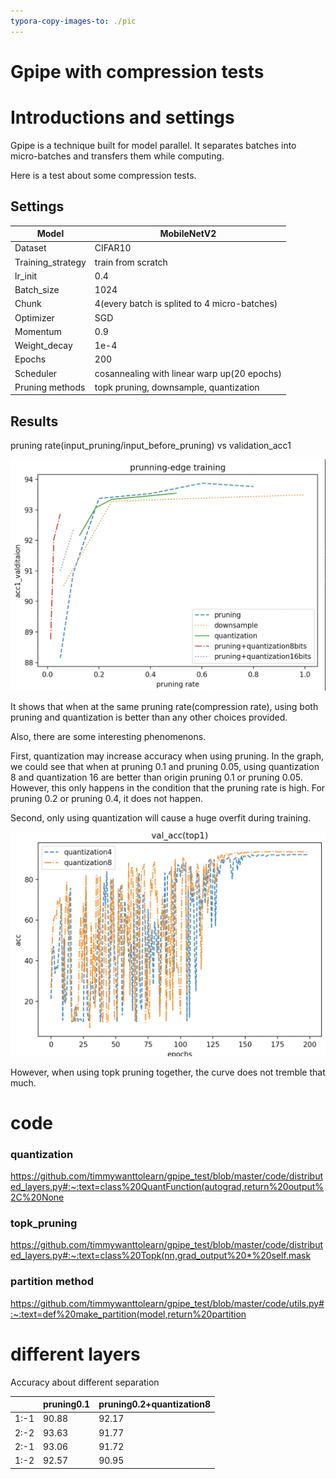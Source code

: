 ```yaml
---
typora-copy-images-to: ./pic
---
```


# Gpipe with compression tests

# Introductions and settings

Gpipe is a technique built for model parallel. It separates batches into micro-batches and transfers them while computing.

Here is a test about some compression tests.

## Settings

| Model             | MobileNetV2                                  |
| ----------------- | -------------------------------------------- |
| Dataset           | CIFAR10                                      |
| Training_strategy | train from scratch                           |
| lr_init           | 0.4                                          |
| Batch_size        | 1024                                         |
| Chunk             | 4(every batch is splited to 4 micro-batches) |
| Optimizer         | SGD                                          |
| Momentum          | 0.9                                          |
| Weight_decay      | 1e-4                                         |
| Epochs            | 200                                          |
| Scheduler         | cosannealing with linear warp up(20 epochs)  |
| Pruning methods   | topk pruning, downsample, quantization       |

## Results



pruning rate(input_pruning/input_before_pruning) vs validation_acc1

![image-20220215015840995](./pic/image-20220215015840995.png)



It shows that when at the same pruning rate(compression rate), using both pruning and quantization is better than any other choices provided.

Also, there are some interesting phenomenons.

First, quantization may increase accuracy when using pruning. In the graph, we could see that when at pruning 0.1 and pruning 0.05, using quantization 8 and quantization 16 are better than origin pruning 0.1 or pruning 0.05. However, this only happens in the condition that the pruning rate is high. For pruning 0.2 or pruning 0.4, it does not happen.



Second, only using quantization will cause a huge overfit during training.



![image-20220215102351169](./pic/image-20220215102351169.png)

However, when using topk pruning together, the curve does not tremble that much. 





# code

### quantization

https://github.com/timmywanttolearn/gpipe_test/blob/master/code/distributed_layers.py#:~:text=class%20QuantFunction(autograd,return%20output%2C%20None

### topk_pruning

https://github.com/timmywanttolearn/gpipe_test/blob/master/code/distributed_layers.py#:~:text=class%20Topk(nn,grad_output%20*%20self.mask

### partition method

https://github.com/timmywanttolearn/gpipe_test/blob/master/code/utils.py#:~:text=def%20make_partition(model,return%20partition

# different layers

Accuracy about different separation

|      | pruning0.1 | pruning0.2+quantization8 |
| ---- | ---------- | ------------------------ |
| 1:-1 | 90.88      | 92.17                    |
| 2:-2 | 93.63      | 91.77                    |
| 2:-1 | 93.06      | 91.72                    |
| 1:-2 | 92.57      | 90.95                    |

